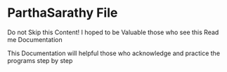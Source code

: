 # ParthaSarathy File 

Do not Skip this Content! I hoped to be Valuable those who see this Read me Documentation

This Documentation will helpful those who acknowledge and practice the programs step by step
